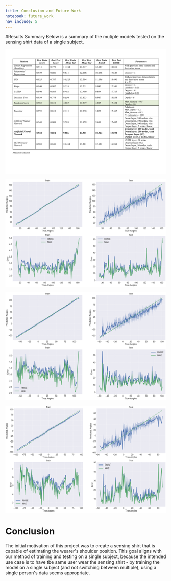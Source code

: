 ```yaml
---
title: Conclusion and Future Work
notebook: future_work
nav_include: 5
---
```




#Results Summary
Below is a summary of the mutiple models tested on the sensing shirt data of a single subject. 

[![](Results_updated_1.png)](Results_updated_1.png)




[![](ab.png)](ab.png)

[![](hf.png)](hf.png)

[![](ir.png)](ir.png)




# Conclusion

The initial motivation of this project was to create a sensing shirt that is capable of estimating the wearer's shoulder position. This goal aligns with our method of training and testing on a single subject, because the intended use case is to have tbe same user wear the sensing shirt - by training the model on a single subject (and not switching between multiple), using a single person's data seems appropriate. 

